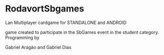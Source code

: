 # RodavortSbgames

Lan Multiplayer cardgame for STANDALONE and ANDROID 

game created to participate in the SbGames event in the student category.
Programming by

Gabriel Aragão
and 
Gabriel Dias
